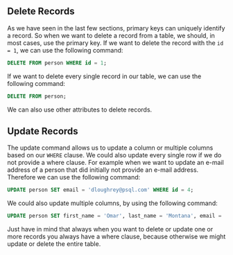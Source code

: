 ## Delete Records ##
As we have seen in the last few sections, primary keys can uniquely identify a record. So when we want to delete a record from a table, we should, in most cases, use the primary key. If we want to delete the record with the `id = 1`, we can use the following command:

```sql
DELETE FROM person WHERE id = 1;
```

If we want to delete every single record in our table, we can use the following command:

```sql
DELETE FROM person;
```

We can also use other attributes to delete records.

## Update Records ##
The update command allows us to update a column or multiple columns based on our `WHERE` clause. We could also update every single row if we do not provide a where clause. For example when we want to update an e-mail address of a person that did initially not provide an e-mail address. Therefore we can use the following command:

```sql
UPDATE person SET email = 'dloughrey@psql.com' WHERE id = 4;
```

We could also update multiple columns, by using the following command:

```sql
UPDATE person SET first_name = 'Omar', last_name = 'Montana', email = 'omar.montan@bluewin.ch' WHERE id = 1;
```

Just have in mind that always when you want to delete or update one or more records you always have a where clause, because otherwise we might update or delete the entire table.